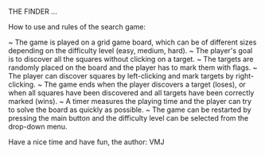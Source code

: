 THE FINDER ...

How to use and rules of the search game:

~ The game is played on a grid game board, which can be of different sizes depending on the
difficulty level (easy, medium, hard).
~ The player's goal is to discover all the squares without
clicking on a target.
~ The targets are randomly placed on the board and the player
has to mark them with flags.
~ The player can discover squares by left-clicking and mark
targets by right-clicking.
~ The game ends when the player discovers a target (loses),
or when all squares have been discovered and all targets have been correctly marked (wins).
~ A timer measures the playing time and the player can
try to solve the board as quickly as possible.
~ The game can be restarted by pressing the main button and the difficulty level can
be selected from the drop-down menu.

Have a nice time and have fun, the author: VMJ
